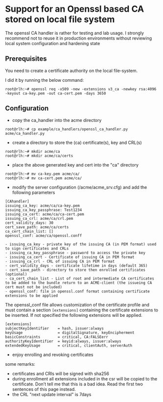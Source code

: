 # Support for an Openssl based CA stored on local file system
The openssl CA handler is rather for testing and lab usage. I strongly recommend not to reuse it in production environments without reviewing local system configuration and hardening state

## Prerequisites
You need to create a certificate authority on the local file-system.

I did it by running the below command:
```
root@rlh:~# openssl req -x509 -new -extensions v3_ca -newkey rsa:4096 -keyout ca-key.pem -out ca-cert.pem -days 3650
```

## Configuration
 - copy the ca_handler into the acme directory
```
root@rlh:~# cp example/ca_handlers/openssl_ca_handler.py acme/ca_handler.py
```
 - create a directory to store the (ca) certificate(s), key and CRL(s)
```
root@rlh:~# mkdir acme/ca
root@rlh:~# mkdir acme/ca/certs
```
 - place the above generated key and cert into the "ca" directory
```
root@rlh:~# mv ca-key.pem acme/ca/
root@rlh:~# mv ca-cert.pem acme/ca/
```

 - modify the server configuration (/acme/acme_srv.cfg) and add the following parameters
```
[CAhandler]
issuing_ca_key: acme/ca/ca-key.pem
issuing_ca_key_passphrase: Test1234
issuing_ca_cert: acme/ca/ca-cert.pem
issuing_ca_crl: acme/ca/crl.pem
cert_validity_days: 30
cert_save_path: acme/ca/certs
ca_cert_chain_list: []
openssl_conf: acme/ca/openssl.conff
```
    - issuing_ca_key - private key of the issuing CA (in PEM format) used to sign certificates and CRLs
    - issuing_ca_key_passphrase - password to access the private key
    - issuing_ca_cert - Certificate of issuing CA in PEM format
    - issuing_ca_crl - CRL of issuing CA in PEM format
    - cert_validity_days - certificate lifetime in days (default 365)
    - cert_save_path - directory to store then enrolled certificates (optional)
    - ca_cert_chain_list - List of root and intermediate CA certificates to be added to the bundle return to an ACME-client (the issueing CA cert must not be included)
    - openssl_conf: file in openssl.conf format containing certificate extensions to be applied

The openssl_conf file allows customization of the certificate profile and must contain a section `[extensions]` containing the certificate extensions to be inserted.
If not specified  the following extensions will be applied.

```
[extensions]
subjectKeyIdentifier    = hash, issuer:always
keyUsage                = digitalSignature, keyEncipherment
basicConstraints        = critical, CA:FALSEerr
authorityKeyIdentifier  = keyid:always, issuer:always
extendedKeyUsage        = critical, clientAuth, serverAuth
```

 - enjoy enrolling and revoking certificates

some remarks:
 - certificates and CRls will be signed with sha256
 - during enrollment all extensions included in the csr will be copied to the certificate. Don’t tell me that this is a bad idea. Read the first two sentences of this page instead.
 - the CRL "next update interval" is 7days

